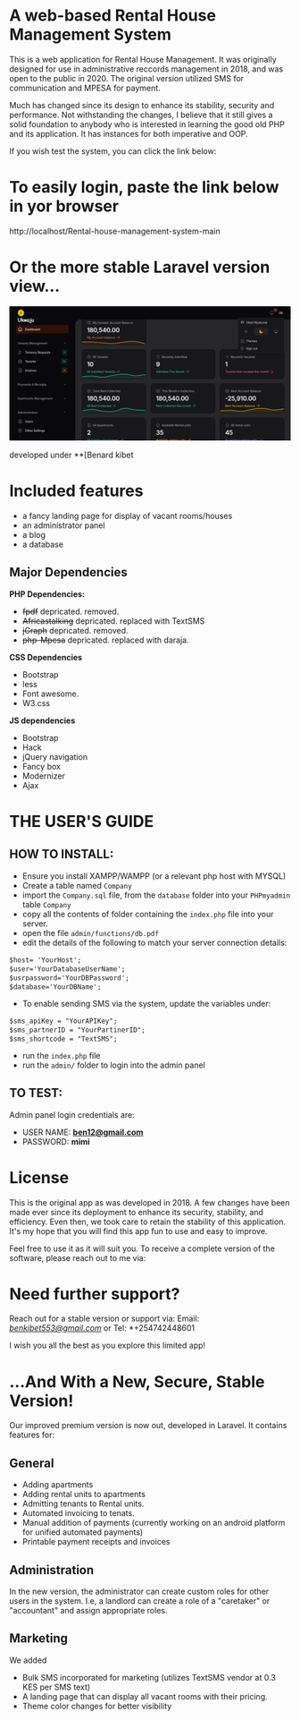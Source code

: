 # A web-based Rental House Management System
This is a web application for Rental House Management. It was originally designed for use in administrative reccords management in 2018, and was open to the public in 2020. The original version utilized SMS for communication and MPESA for payment.

Much has changed since its design to enhance its stability, security and performance. Not withstanding the changes, I believe that it still gives a solid foundation to anybody who is interested in learning the good old PHP and its application. It has instances for both imperative and OOP.

If you wish test the system, you can click the link below:

#

# To easily login, paste the link below in yor browser
http://localhost/Rental-house-management-system-main



# Or the more stable Laravel version view...
![New Dashboard](./dashnewb_dark.png)

developed under **[Benard kibet


# Included features
- a fancy landing page for display of vacant rooms/houses
- an administrator panel 
- a blog 
- a database

## Major Dependencies
**PHP Dependencies:**
- ~~fpdf~~ depricated. removed.
- ~~Africastalking~~ depricated. replaced with TextSMS
- ~~jGraph~~ depricated. removed.
- ~~php-Mpesa~~ depricated. replaced with daraja.

**CSS Dependencies**
- Bootstrap
- less
- Font awesome.
- W3.css

**JS dependencies**
- Bootstrap
- Hack
- jQuery navigation
- Fancy box
- Modernizer
- Ajax

# THE USER'S GUIDE
## HOW TO INSTALL:
 - Ensure you install XAMPP/WAMPP (or a relevant php host with MYSQL)
 - Create a table named `Company`
 - import the `Company.sql` file, from the `database` folder into your `PHPmyadmin` table `Company`
 - copy all the contents of folder containing the `index.php` file into your server.
 - open the file `admin/functions/db.pdf`
 - edit the details of the following to match your server connection details:
 ```
$host= 'YourHost';
$user='YourDatabaseUserName';
$usrpassword='YourDBPassword';
$database='YourDBName';

 ``` 
 - To enable sending SMS via the system, update the variables under:
 ```
$sms_apiKey = "YourAPIKey";
$sms_partnerID = "YourPartinerID";
$sms_shortcode = "TextSMS";
 ```
 - run the `index.php` file
 - run the `admin/` folder to login into the admin panel

## TO TEST:
Admin panel login credentials are:
 - USER NAME:  **ben12@gmail.com**
 - PASSWORD:   **mimi**


# License
This is the original app as was developed in 2018. A few changes have been made ever since its deployment to enhance its security, stability, and efficiency. Even then, we took care to retain the stability of this application. It's my hope that you will find this app fun to use and easy to improve. 

Feel free to use it as it will suit you. To receive a complete version of the software, please reach out to me via:

# Need further support?
Reach out for a stable version or support via:
Email: *benkibet553@gmail.com* or 
Tel:   *+254742448601




I wish you all the best as you explore this limited app!



# ...And With a New, Secure, Stable Version!
Our improved premium version is now out, developed in Laravel. It contains features for:

## General
- Adding apartments
- Adding rental units to apartments
- Admitting tenants to Rental units.
- Automated invoicing to tenats.
- Manual addition of payments (currently working on an android platform for unified automated payments)
- Printable payment receipts and invoices

## Administration
In the new version, the administrator can create custom roles for other users in the system. I.e, a landlord can create a role of a "caretaker" or "accountant" and assign appropriate roles.

## Marketing
We added
- Bulk SMS incorporated for marketing (utilizes TextSMS vendor at 0.3 KES per SMS text)
- A landing page that can display all vacant rooms with their pricing.
- Theme color changes for better visibility

